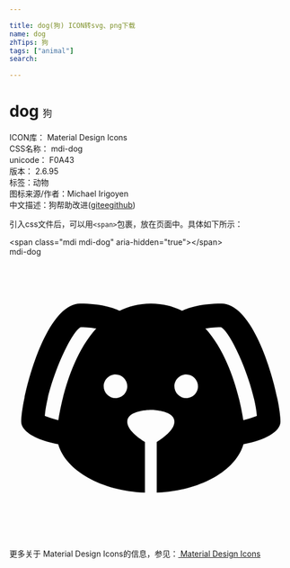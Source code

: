 ```yaml
---

title: dog(狗) ICON转svg、png下载
name: dog
zhTips: 狗
tags: ["animal"]
search: 

---
```


# dog  <small style="font-size: 60%;font-weight: 100">狗</small>


<div class="detail-page">
<p>
<span>
ICON库：
<span class="badge-secondary badge">Material Design Icons</span> 
</span>
<br/>
<span>
CSS名称：
<span class="badge-secondary badge">mdi-dog</span> 
</span>
<br/>
<span>
unicode：
<span class="badge-secondary badge">F0A43</span> 
<copy-btn content='F0A43' btn-title=""></copy-btn>
<copy-btn :content='String.fromCodePoint(parseInt("F0A43", 16))' btn-title="复制U"></copy-btn>
</span>
<br/>
<span>
版本：
<span class="badge-secondary badge">2.6.95</span> 
</span><br/><span>标签：<span class="badge-light badge"><router-link to="/tags/animal.html">动物</router-link></span></span>
<br/>
<span>图标来源/作者：<span class="badge-light badge">Michael Irigoyen</span></span> 
<br/>
<span class="zh-detail">中文描述：<span class="badge-primary badge">狗</span><span class="help-link"><span>帮助改进</span>(<a href="https://gitee.com/liuwave/icon-helper/edit/master/json/material/dog.json" target="_blank" rel="noopener noreferrer">gitee</a><a href="https://github.com/liuwave/icon-helper/edit/master/json/material/dog.json" target="_blank" rel="noopener noreferrer">github</a></span>)</span><br/>
</p>
</div>
<div class="alert alert-dark">
  <i class="mdi mdi-dog mdi-48px"></i>
  <i class="mdi mdi-dog mdi-36px"></i>
  <i class="mdi mdi-dog mdi-24px"></i>
  <i class="mdi mdi-dog mdi-18px"></i>
</div>
<div>
  <p>引入css文件后，可以用<code>&lt;span&gt;</code>包裹，放在页面中。具体如下所示：    
  </p>
  <div class="alert alert-primary" style="font-size: 14px">
    &lt;span class="mdi mdi-dog" aria-hidden="true"&gt;&lt;/span&gt;
    <copy-btn content='<span class="mdi mdi-dog" aria-hidden="true"></span>'></copy-btn>
  </div>
  <div class="alert alert-secondary">
    <i class="mdi mdi-dog"
    style="font-size: 24px"
    aria-hidden="true"></i> mdi-dog
    <copy-btn content="mdi-dog" btn-title="复制图标名称"></copy-btn>
  </div>
</div>
<div id="svg" class="svg-wrap">
<svg xmlns="http://www.w3.org/2000/svg" viewBox="0 0 24 24"><path d="M18,4C16.29,4 15.25,4.33 14.65,4.61C13.88,4.23 13,4 12,4C11,4 10.12,4.23 9.35,4.61C8.75,4.33 7.71,4 6,4C3,4 1,12 1,14C1,14.83 2.32,15.59 4.14,15.9C4.78,18.14 7.8,19.85 11.5,20V15.72C10.91,15.35 10,14.68 10,14C10,13 12,13 12,13C12,13 14,13 14,14C14,14.68 13.09,15.35 12.5,15.72V20C16.2,19.85 19.22,18.14 19.86,15.9C21.68,15.59 23,14.83 23,14C23,12 21,4 18,4M4.15,13.87C3.65,13.75 3.26,13.61 3,13.5C3.25,10.73 5.2,6.4 6.05,6C6.59,6 7,6.06 7.37,6.11C5.27,8.42 4.44,12.04 4.15,13.87M9,12A1,1 0 0,1 8,11C8,10.46 8.45,10 9,10A1,1 0 0,1 10,11C10,11.56 9.55,12 9,12M15,12A1,1 0 0,1 14,11C14,10.46 14.45,10 15,10A1,1 0 0,1 16,11C16,11.56 15.55,12 15,12M19.85,13.87C19.56,12.04 18.73,8.42 16.63,6.11C17,6.06 17.41,6 17.95,6C18.8,6.4 20.75,10.73 21,13.5C20.75,13.61 20.36,13.75 19.85,13.87Z" /></svg>
</div>
<detail full-name='mdi-dog'></detail>
    
<div><p>更多关于 Material Design Icons的信息，参见：<a target="_blank" href="https://iconhelper.cn/material.html"> Material Design Icons</a>
</p></div>
